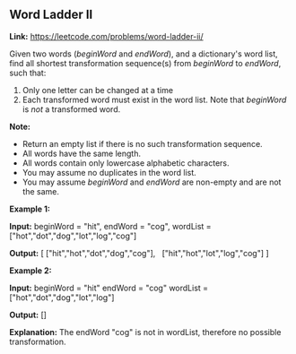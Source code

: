 ## Word Ladder II

**Link:** https://leetcode.com/problems/word-ladder-ii/

Given two words (_beginWord_ and _endWord_), and a dictionary's word list, find all shortest transformation sequence(s) from _beginWord_ to _endWord_, such that:

1.  Only one letter can be changed at a time
2.  Each transformed word must exist in the word list. Note that _beginWord_ is _not_ a transformed word.

**Note:**

*   Return an empty list if there is no such transformation sequence.
*   All words have the same length.
*   All words contain only lowercase alphabetic characters.
*   You may assume no duplicates in the word list.
*   You may assume _beginWord_ and _endWord_ are non-empty and are not the same.

**Example 1:**

**Input:**
beginWord = "hit",
endWord = "cog",
wordList = \["hot","dot","dog","lot","log","cog"\]

**Output:**
\[
  \["hit","hot","dot","dog","cog"\],
  \["hit","hot","lot","log","cog"\]
\]

**Example 2:**

**Input:**
beginWord = "hit"
endWord = "cog"
wordList = \["hot","dot","dog","lot","log"\]

**Output:** \[\]

**Explanation:** The endWord "cog" is not in wordList, therefore no possible transformation.
